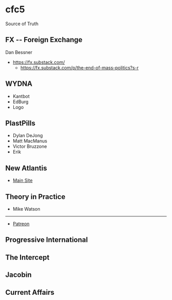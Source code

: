 cfc5
====

Source of Truth

FX -- Foreign Exchange
----------------
  Dan Bessner
  - https://fx.substack.com/
    - https://fx.substack.com/p/the-end-of-mass-politics?s-r
  
WYDNA
-----
  - Kantbot
  - EdBurg
  - Logo

PlastPills
----------
  - Dylan DeJong
  - Matt MacManus
  - Victor Bruzzone
  - Erik

New Atlantis
------------
  - [Main Site](https://www.thenewatlantis.com/)

Theory in Practice
------------------
  - Mike Watson
  -------------
  - [Patreon](https://www.patreon.com/theoryinpractice/posts)

Progressive International
-------------------------

The Intercept
-------------

Jacobin
-------

Current Affairs
---------------






